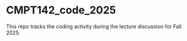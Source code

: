 # CMPT142_code_2025
This repo tracks the coding activity during the lecture discussion for Fall 2025.
